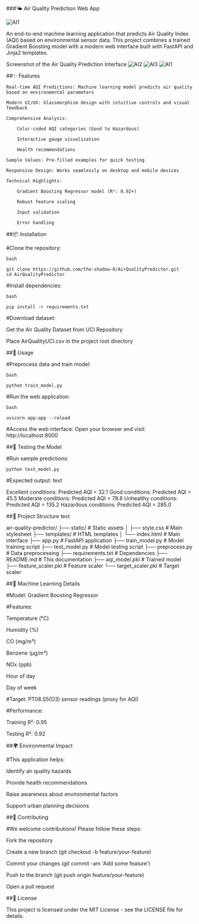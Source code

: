 ###🌤️ Air Quality Prediction Web App

![AI1](https://github.com/user-attachments/assets/a8821270-45a6-4efd-b0b2-091729fb9409)

An end-to-end machine learning application that predicts Air Quality Index (AQI) based on environmental sensor data. This project combines a trained Gradient Boosting model with a modern web interface built with FastAPI and Jinja2 templates.

Screenshot of the Air Quality Prediction Interface
![AI2](https://github.com/user-attachments/assets/556d94e1-89c9-4215-84d8-3849cf436e4e)
![AI3](https://github.com/user-attachments/assets/41d9aa73-1968-4569-bed0-5f098534f3d7)
![AI1](https://github.com/user-attachments/assets/a8821270-45a6-4efd-b0b2-091729fb9409)

##✨ Features

    Real-time AQI Predictions: Machine learning model predicts air quality based on environmental parameters

    Modern UI/UX: Glassmorphism design with intuitive controls and visual feedback

    Comprehensive Analysis:

        Color-coded AQI categories (Good to Hazardous)

        Interactive gauge visualization

        Health recommendations

    Sample Values: Pre-filled examples for quick testing

    Responsive Design: Works seamlessly on desktop and mobile devices

    Technical Highlights:

        Gradient Boosting Regressor model (R²: 0.92+)

        Robust feature scaling

        Input validation

        Error handling

##📦 Installation

 #Clone the repository:

    bash
    
    git clone https://github.com/the-shadow-0/AirQualityPredictor.git
    cd AirQualityPredictor

 #Install dependencies:

    bash
    
    pip install -r requirements.txt

#Download dataset:

  Get the Air Quality Dataset from UCI Repository

  Place AirQualityUCI.csv in the project root directory

##🚀 Usage

  #Preprocess data and train model:

    bash
    
    python train_model.py

  #Run the web application:

    bash
    
    uvicorn app:app --reload

   #Access the web interface:
    Open your browser and visit: http://localhost:8000

##🧪 Testing the Model

#Run sample predictions:

    python test_model.py

#Expected output:
text

Excellent conditions: Predicted AQI = 32.1
Good conditions: Predicted AQI = 45.5
Moderate conditions: Predicted AQI = 78.8
Unhealthy conditions: Predicted AQI = 135.2
Hazardous conditions: Predicted AQI = 285.0

##🧩 Project Structure
text

air-quality-predictor/
├── static/               # Static assets
│   ├── style.css         # Main stylesheet
├── templates/            # HTML templates
│   └── index.html        # Main interface
├── app.py                # FastAPI application
├── train_model.py        # Model training script
├── test_model.py         # Model testing script
├── preprocess.py         # Data preprocessing
├── requirements.txt      # Dependencies
├── README.md             # This documentation
├── aqi_model.pkl         # Trained model
├── feature_scaler.pkl    # Feature scaler
└── target_scaler.pkl     # Target scaler

##🧠 Machine Learning Details

#Model: Gradient Boosting Regressor

   #Features:

Temperature (°C)

Humidity (%)

CO (mg/m³)

Benzene (µg/m³)

NOx (ppb)

Hour of day

Day of week

#Target: PT08.S5(O3) sensor readings (proxy for AQI)

   #Performance:

   Training R²: 0.95

   Testing R²: 0.92

##🌍 Environmental Impact

#This application helps:

   Identify air quality hazards

   Provide health recommendations

   Raise awareness about environmental factors

   Support urban planning decisions

##🤝 Contributing

#We welcome contributions! Please follow these steps:

   Fork the repository

   Create a new branch (git checkout -b feature/your-feature)

   Commit your changes (git commit -am 'Add some feature')

   Push to the branch (git push origin feature/your-feature)

   Open a pull request

##📄 License

This project is licensed under the MIT License - see the LICENSE file for details.
